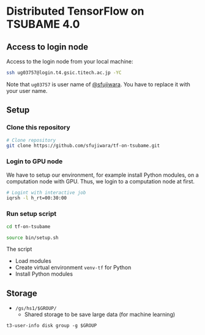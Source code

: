 # Distributed TensorFlow on TSUBAME 4.0

## Access to login node

Access to the login node from your local machine:

```bash
ssh ug03757@login.t4.gsic.titech.ac.jp -YC
```

Note that `ug03757` is user name of [@sfujiwara](https://github.com/sfujiwara).
You have to replace it with your user name.

## Setup

### Clone this repository

```bash
# Clone repository
git clone https://github.com/sfujiwara/tf-on-tsubame.git
```

### Login to GPU node

We have to setup our environment, for example install Python modules, on a computation node with GPU.
Thus, we login to a computation node at first.

```bash
# Logint with interactive job
iqrsh -l h_rt=00:30:00
```

### Run setup script

```bash
cd tf-on-tsubame
```

```bash
source bin/setup.sh
```

The script

- Load modules
- Create virtual environment `venv-tf` for Python
- Install Python modules

## Storage

- `/gs/hs1/$GROUP/`
  - Shared storage to be save large data (for machine learning)

```
t3-user-info disk group -g $GROUP
```
